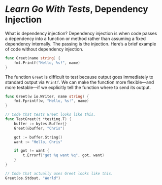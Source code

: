 # *Learn Go With Tests*, Dependency Injection

What is dependency injection? Dependency injection is when code passes a dependency into a function or method rather than assuming a fixed dependency internally. The passing is the injection. Here’s a brief example of code without dependency injection.

```go
func Greet(name string) {
    fmt.Printf("Hello, %s!", name)
}
```

The function `Greet` is difficult to test because output goes immediately to standard output via `Printf`. We can make the function more flexible—and more testable—if we explicitly tell the function where to send its output.

```go
func Greet(w io.Writer, name string) {
    fmt.Fprintf(w, "Hello, %s!", name)
}

// Code that tests Greet looks like this.
func TestGreet(t *testing.T) {
    buffer := bytes.Buffer{}
    Greet(&buffer, "Chris")

    got := buffer.String()
    want := "Hello, Chris"

    if got != want {
        t.Errorf("got %q want %q", got, want)
    }
}

// Code that actually uses Greet looks like this.
Greet(os.Stdout, "World")
```
